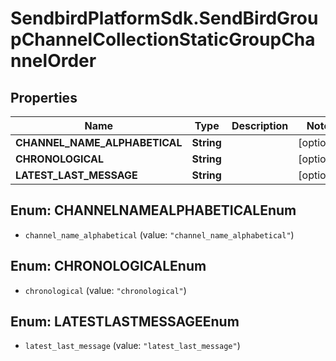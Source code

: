 # SendbirdPlatformSdk.SendBirdGroupChannelCollectionStaticGroupChannelOrder

## Properties

Name | Type | Description | Notes
------------ | ------------- | ------------- | -------------
**CHANNEL_NAME_ALPHABETICAL** | **String** |  | [optional] 
**CHRONOLOGICAL** | **String** |  | [optional] 
**LATEST_LAST_MESSAGE** | **String** |  | [optional] 



## Enum: CHANNELNAMEALPHABETICALEnum


* `channel_name_alphabetical` (value: `"channel_name_alphabetical"`)





## Enum: CHRONOLOGICALEnum


* `chronological` (value: `"chronological"`)





## Enum: LATESTLASTMESSAGEEnum


* `latest_last_message` (value: `"latest_last_message"`)





